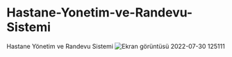# Hastane-Yonetim-ve-Randevu-Sistemi
Hastane Yönetim ve Randevu Sistemi
![Ekran görüntüsü 2022-07-30 125111](https://user-images.githubusercontent.com/91667950/181905855-e064b65d-ddeb-4045-b3b7-cfeaa06b94cf.png)
